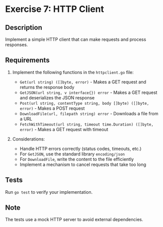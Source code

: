 # Exercise 7: HTTP Client

## Description
Implement a simple HTTP client that can make requests and process responses.

## Requirements
1. Implement the following functions in the `httpclient.go` file:
   - `Get(url string) ([]byte, error)` - Makes a GET request and returns the response body
   - `GetJSON(url string, v interface{}) error` - Makes a GET request and deserializes the JSON response
   - `Post(url string, contentType string, body []byte) ([]byte, error)` - Makes a POST request
   - `DownloadFile(url, filepath string) error` - Downloads a file from a URL
   - `FetchWithTimeout(url string, timeout time.Duration) ([]byte, error)` - Makes a GET request with timeout

2. Considerations:
   - Handle HTTP errors correctly (status codes, timeouts, etc.)
   - For `GetJSON`, use the standard library `encoding/json`
   - For `DownloadFile`, write the content to the file efficiently
   - Implement a mechanism to cancel requests that take too long

## Tests
Run `go test` to verify your implementation.

## Note
The tests use a mock HTTP server to avoid external dependencies.